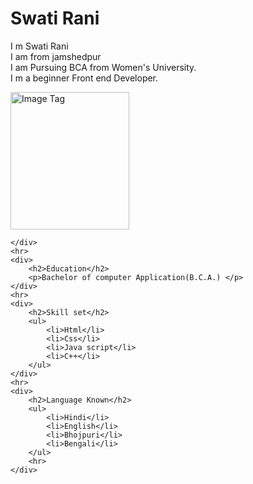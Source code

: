<!DOCTYPE html>
<html lang="en">
<head>
    <meta charset="UTF-8">
    <meta http-equiv="X-UA-Compatible" content="IE=edge">
    <meta name="viewport" content="width=device-width, initial-scale=1.0">
    <title>Resume</title>
</head>
<body>
    <div>
        <h1>Swati Rani</h1>
        <p>I m Swati Rani
        <br>I am from jamshedpur
        <br>I am Pursuing BCA from Women's University.
        <br> I m a beginner Front end Developer.
        </p>
        <img src="3.jpg" alt="Image Tag" height="220" width="190">
        
    </div>
    <hr>
    <div>
        <h2>Education</h2>
        <p>Bachelor of computer Application(B.C.A.) </p>
    </div>
    <hr>
    <div>
        <h2>Skill set</h2>
        <ul>
            <li>Html</li>
            <li>Css</li>
            <li>Java script</li>
            <li>C++</li>
        </ul>
    </div>
    <hr>
    <div>
        <h2>Language Known</h2>
        <ul>
            <li>Hindi</li>
            <li>English</li>
            <li>Bhojpuri</li>
            <li>Bengali</li>
        </ul>
        <hr>
    </div>
</body>
</html>
